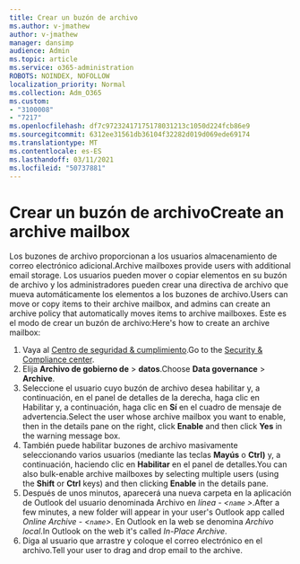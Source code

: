 ```yaml
---
title: Crear un buzón de archivo
ms.author: v-jmathew
author: v-jmathew
manager: dansimp
audience: Admin
ms.topic: article
ms.service: o365-administration
ROBOTS: NOINDEX, NOFOLLOW
localization_priority: Normal
ms.collection: Adm_O365
ms.custom:
- "3100008"
- "7217"
ms.openlocfilehash: df7c97232417175178031213c1050d224fcb86e9
ms.sourcegitcommit: 6312ee31561db36104f32282d019d069ede69174
ms.translationtype: MT
ms.contentlocale: es-ES
ms.lasthandoff: 03/11/2021
ms.locfileid: "50737881"
---
```

# <a name="create-an-archive-mailbox"></a><span data-ttu-id="3c538-102">Crear un buzón de archivo</span><span class="sxs-lookup"><span data-stu-id="3c538-102">Create an archive mailbox</span></span>

<span data-ttu-id="3c538-103">Los buzones de archivo proporcionan a los usuarios almacenamiento de correo electrónico adicional.</span><span class="sxs-lookup"><span data-stu-id="3c538-103">Archive mailboxes provide users with additional email storage.</span></span> <span data-ttu-id="3c538-104">Los usuarios pueden mover o copiar elementos en su buzón de archivo y los administradores pueden crear una directiva de archivo que mueva automáticamente los elementos a los buzones de archivo.</span><span class="sxs-lookup"><span data-stu-id="3c538-104">Users can move or copy items to their archive mailbox, and admins can create an archive policy that automatically moves items to archive mailboxes.</span></span> <span data-ttu-id="3c538-105">Este es el modo de crear un buzón de archivo:</span><span class="sxs-lookup"><span data-stu-id="3c538-105">Here's how to create an archive mailbox:</span></span>

1. <span data-ttu-id="3c538-106">Vaya al [Centro de seguridad & cumplimiento]( https://go.microsoft.com/fwlink/p/?linkid=2077143).</span><span class="sxs-lookup"><span data-stu-id="3c538-106">Go to the [Security & Compliance center]( https://go.microsoft.com/fwlink/p/?linkid=2077143).</span></span>
2. <span data-ttu-id="3c538-107">Elija **Archivo de gobierno de**  >  **datos**.</span><span class="sxs-lookup"><span data-stu-id="3c538-107">Choose **Data governance** > **Archive**.</span></span>
3. <span data-ttu-id="3c538-108">Seleccione el usuario cuyo buzón de archivo desea habilitar y,  a continuación, en el panel de detalles de la derecha, haga clic en Habilitar y, a continuación, haga clic en **Sí** en el cuadro de mensaje de advertencia.</span><span class="sxs-lookup"><span data-stu-id="3c538-108">Select the user whose archive mailbox you want to enable, then in the details pane on the right, click **Enable** and then click **Yes** in the warning message box.</span></span>
4. <span data-ttu-id="3c538-109">También puede habilitar buzones de archivo masivamente seleccionando varios usuarios (mediante las teclas **Mayús** o **Ctrl)** y, a continuación, haciendo clic en **Habilitar** en el panel de detalles.</span><span class="sxs-lookup"><span data-stu-id="3c538-109">You can also bulk-enable archive mailboxes by selecting multiple users (using the **Shift** or **Ctrl** keys) and then clicking **Enable** in the details pane.</span></span>
5. <span data-ttu-id="3c538-110">Después de unos minutos, aparecerá una nueva carpeta en la aplicación de Outlook del usuario denominada Archivo en *línea - <`name` >*.</span><span class="sxs-lookup"><span data-stu-id="3c538-110">After a few minutes, a new folder will appear in your user's Outlook app called *Online Archive - <`name`>*.</span></span> <span data-ttu-id="3c538-111">En Outlook en la web se denomina *Archivo local*.</span><span class="sxs-lookup"><span data-stu-id="3c538-111">In Outlook on the web it's called *In-Place Archive*.</span></span>
6. <span data-ttu-id="3c538-112">Diga al usuario que arrastre y coloque el correo electrónico en el archivo.</span><span class="sxs-lookup"><span data-stu-id="3c538-112">Tell your user to drag and drop email to the archive.</span></span>
